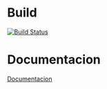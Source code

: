 # Build
[![Build Status](https://travis-ci.com/KROSF/MP.svg?branch=master)](https://travis-ci.com/KROSF/MP)

# Documentacion
<a href="docs/main.pdf">Documentacion</a>
